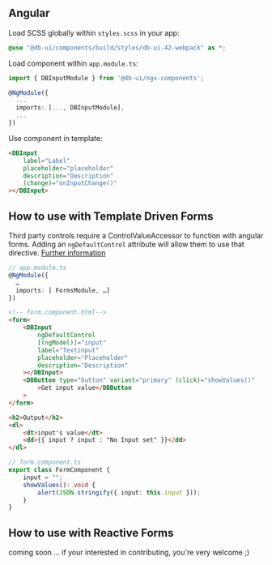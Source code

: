 ## Angular

Load SCSS globally within `styles.scss` in your app:

```scss
@use "@db-ui/components/build/styles/db-ui-42-webpack" as *;
```

Load component within `app.module.ts`:

```typescript
import { DBInputModule } from '@db-ui/ngx-components';

@NgModule({
  ...
  imports: [..., DBInputModule],
  ...
})

```

Use component in template:

```html
<DBInput
	label="Label"
	placeholder="placeholder"
	description="Description"
	(change)="onInputChange()"
></DBInput>
```

## How to use with Template Driven Forms

Third party controls require a ControlValueAccessor to function with angular forms. Adding an `ngDefaultControl` attribute will allow them to use that directive.
[Further information](https://stackoverflow.com/a/46465959)

```typescript
// app.module.ts
@NgModule({
  …
  imports: [ FormsModule, …]
})
```

```html
<!-- form.component.html-->
<form>
	<DBInput
		ngDefaultControl
		[(ngModel)]="input"
		label="Textinput"
		placeholder="Placeholder"
		description="Description"
	></DBInput>
	<DBButton type="button" variant="primary" (click)="showValues()"
		>Get input value</DBButton
	>
</form>

<h2>Output</h2>
<dl>
	<dt>input's value</dt>
	<dd>{{ input ? input : "No Input set" }}</dd>
</dl>
```

```typescript
// form.component.ts
export class FormComponent {
	input = "";
	showValues(): void {
		alert(JSON.stringify({ input: this.input }));
	}
}
```

## How to use with Reactive Forms

coming soon … if your interested in contributing, you're very welcome ;)
